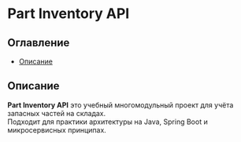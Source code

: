 # Part Inventory API

## Оглавление
- [Описание](#описание)

## Описание
**Part Inventory API** это учебный многомодульный проект для учёта запасных частей на складах.  
Подходит для практики архитектуры на Java, Spring Boot и микросервисных принципах.